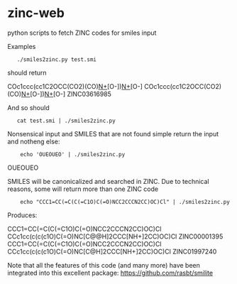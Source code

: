 zinc-web
========

python scripts to fetch ZINC codes for smiles input

Examples

       ./smiles2zinc.py test.smi

should return 

COc1ccc(cc1C2OCC(CO2)(CO)[N+](=O)[O-])[N+](=O)[O-] COc1ccc(cc1C2OCC(CO2)(CO)[N+](=O)[O-])[N+](=O)[O-]	ZINC03616985

And so should 

       cat test.smi | ./smiles2zinc.py

Nonsensical input and SMILES that are not found simple return the input 
and notheng else:

        echo 'OUEOUEO' | ./smiles2zinc.py 

OUEOUEO

SMILES will be canonicalized and searched in ZINC. Due to technical 
reasons, some will return more than one ZINC code

        echo "CCC1=CC(=C(C(=C1O)C(=O)NCC2CCCN2CC)OC)Cl" | ./smiles2zinc.py 

Produces: 

CCC1=CC(=C(C(=C1O)C(=O)NCC2CCCN2CC)OC)Cl CCc1cc(c(c(c1O)C(=O)NC[C@@H]2CCC[NH+]2CC)OC)Cl	ZINC00001395
CCC1=CC(=C(C(=C1O)C(=O)NCC2CCCN2CC)OC)Cl CCc1cc(c(c(c1O)C(=O)NC[C@H]2CCC[NH+]2CC)OC)Cl	ZINC01997240


Note that all the features of this code (and many more) have been integrated into this excellent package: https://github.com/rasbt/smilite
